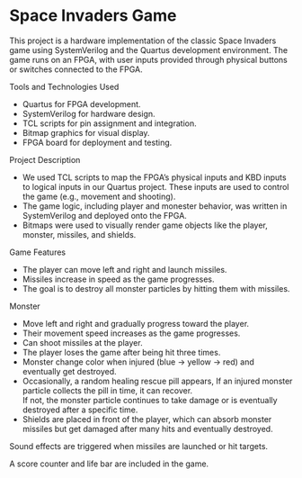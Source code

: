 # Space Invaders Game  

This project is a hardware implementation of the classic Space Invaders game using SystemVerilog and the Quartus development environment.
The game runs on an FPGA, with user inputs provided through physical buttons or switches connected to the FPGA.

Tools and Technologies Used  
- Quartus for FPGA development.  
- SystemVerilog for hardware design.  
- TCL scripts for pin assignment and integration.  
- Bitmap graphics for visual display.  
- FPGA board for deployment and testing.  

Project Description  
- We used TCL scripts to map the FPGA’s physical inputs and KBD inputs to logical inputs in our Quartus project. These inputs are used to control the
  game (e.g., movement and shooting).  
- The game logic, including player and monester behavior, was written in SystemVerilog and deployed onto the FPGA.  
- Bitmaps were used to visually render game objects like the player, monster, missiles, and shields.  

Game Features  
- The player can move left and right and launch missiles.  
- Missiles increase in speed as the game progresses.  
- The goal is to destroy all monster particles by hitting them with missiles.  

Monster  
- Move left and right and gradually progress toward the player.  
- Their movement speed increases as the game progresses.  
- Can shoot missiles at the player.  
- The player loses the game after being hit three times.  
- Monster change color when injured (blue → yellow → red) and eventually get destroyed.  
- Occasionally, a random healing rescue pill appears, If an injured monster particle collects the pill in time, it can recover.  
  If not, the monster particle continues to take damage or is eventually destroyed after a specific time.  
- Shields are placed in front of the player, which can absorb monster missiles but get damaged after many hits and eventually destroyed.  

Sound effects are triggered when missiles are launched or hit targets.  

A score counter and life bar are included in the game.  
